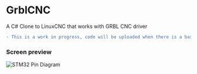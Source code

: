 # GrblCNC
A C# Clone to LinuxCNC that works with GRBL CNC driver 
```diff
- This is a work in progress, code will be uploaded when there is a basic working version
```
### Screen preview
![STM32 Pin Diagram](https://github.com/shaise/GrblCNC/raw/master/Media/grblcnc1.png?raw=true)
